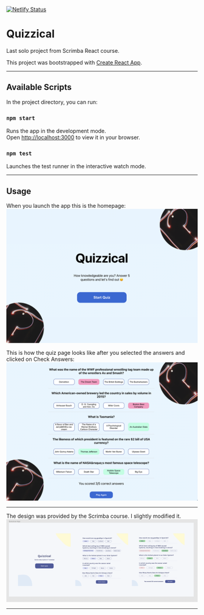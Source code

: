 [![Netlify Status](https://api.netlify.com/api/v1/badges/e5228840-f545-44e0-bf92-7fba69c401da/deploy-status)](https://app.netlify.com/sites/quizzical-time/deploys)
# Quizzical

Last solo project from Scrimba React course.

This project was bootstrapped with [Create React App](https://github.com/facebook/create-react-app).

---
## Available Scripts

In the project directory, you can run:

### `npm start`

Runs the app in the development mode.\
Open [http://localhost:3000](http://localhost:3000) to view it in your browser.

### `npm test`

Launches the test runner in the interactive watch mode.

---
## Usage

When you launch the app this is the homepage:
![Homepage](src/images/quizzical_homepage.png)


This is how the quiz page looks like after you selected the answers and clicked on Check Answers:
![Quiz Page](src/images/quizzical_result_page.png)

---

The design was provided by the Scrimba course. I slightly modified it.
![Figma Design](src/images/figma_design.png)

---